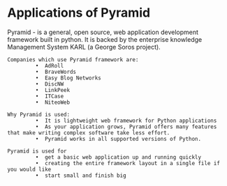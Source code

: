 # Applications of Pyramid
   Pyramid - is a general, open source, web application development framework built in python. It is backed by the enterprise knowledge Management System KARL (a George Soros project).
   
   
    Companies which use Pyramid framework are:
             •	AdRoll
             •	BraveWords
             •	Easy Blog Networks
             •	DiscNW
             •	LinkPeek
             •	ITCase
             •	NiteoWeb

    Why Pyramid is used:
             •	It is lightweight web framework for Python applications
             •	As your application grows, Pyramid offers many features that make writing complex software take less effort.
             •	Pyramid works in all supported versions of Python.

    Pyramid is used for
             •	get a basic web application up and running quickly
             •	creating the entire framework layout in a single file if you would like
             •	start small and finish big
             
    
   
